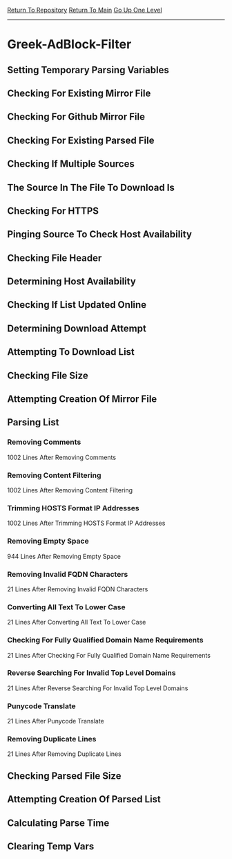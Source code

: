 [Return To Repository](https://github.com/bast69/piholeparser/)
[Return To Main](https://github.com/bast69/piholeparser/blob/master/RecentRunLogs/Mainlog.md)
[Go Up One Level](https://github.com/bast69/piholeparser/blob/master/RecentRunLogs/TopLevelScripts/30-Processing-External-Blacklists.md)
____________________________________
# Greek-AdBlock-Filter
## Setting Temporary Parsing Variables
## Checking For Existing Mirror File
## Checking For Github Mirror File
## Checking For Existing Parsed File
## Checking If Multiple Sources
## The Source In The File To Download Is
## Checking For HTTPS
## Pinging Source To Check Host Availability
## Checking File Header
## Determining Host Availability
## Checking If List Updated Online
## Determining Download Attempt
## Attempting To Download List
## Checking File Size
## Attempting Creation Of Mirror File
## Parsing List
### Removing Comments
1002 Lines After Removing Comments
### Removing Content Filtering
1002 Lines After Removing Content Filtering
### Trimming HOSTS Format IP Addresses
1002 Lines After Trimming HOSTS Format IP Addresses
### Removing Empty Space
944 Lines After Removing Empty Space
### Removing Invalid FQDN Characters
21 Lines After Removing Invalid FQDN Characters
### Converting All Text To Lower Case
21 Lines After Converting All Text To Lower Case
### Checking For Fully Qualified Domain Name Requirements
21 Lines After Checking For Fully Qualified Domain Name Requirements
### Reverse Searching For Invalid Top Level Domains
21 Lines After Reverse Searching For Invalid Top Level Domains
### Punycode Translate
21 Lines After Punycode Translate
### Removing Duplicate Lines
21 Lines After Removing Duplicate Lines
## Checking Parsed File Size
## Attempting Creation Of Parsed List
## Calculating Parse Time
## Clearing Temp Vars

